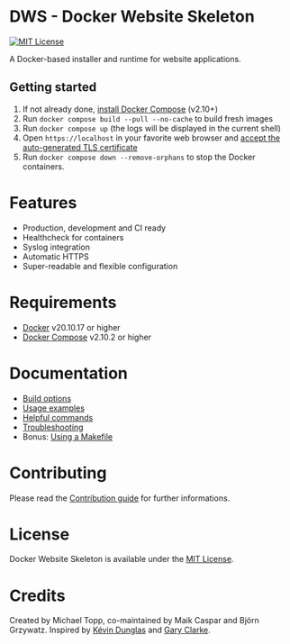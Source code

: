# DWS - Docker Website Skeleton

[![MIT License][license-shield]][license-url]

A Docker-based installer and runtime for website applications.

## Getting started

1. If not already done, [install Docker Compose](https://docs.docker.com/compose/install/) (v2.10+)
2. Run `docker compose build --pull --no-cache` to build fresh images
3. Run `docker compose up` (the logs will be displayed in the current shell)
4. Open `https://localhost` in your favorite web browser
   and [accept the auto-generated TLS certificate](https://stackoverflow.com/a/15076602/1352334)
5. Run `docker compose down --remove-orphans` to stop the Docker containers.

# Features

* Production, development and CI ready
* Healthcheck for containers
* Syslog integration
* Automatic HTTPS
* Super-readable and flexible configuration

# Requirements

* [Docker](https://docs.docker.com/get-docker/) v20.10.17 or higher
* [Docker Compose](https://docs.docker.com/compose/install/) v2.10.2 or higher

# Documentation

* [Build options](docs/build-options.md)
* [Usage examples](docs/examples.md)
* [Helpful commands](docs/commands.md)
* [Troubleshooting](docs/troubleshooting.md)
* Bonus: [Using a Makefile](docs/makefile.md)

# Contributing

Please read the [Contribution guide](CONTRIBUTING.md) for further informations.

# License

Docker Website Skeleton is available under the [MIT License](LICENSE.md).

# Credits

Created by Michael Topp, co-maintained by Maik Caspar and Björn Grzywatz. Inspired
by [Kévin Dunglas](https://github.com/dunglas/symfony-docker)
and [Gary Clarke](https://github.com/GaryClarke/nginx-php7.4-mysql8-node-docker-network).


[license-shield]: https://img.shields.io/github/license/othneildrew/Best-README-Template.svg?style=for-the-badge
[license-url]: http://git.capita-europe.com/mitopp/dws-docker-website-skeleton/-/blob/master/LICENSE.md

